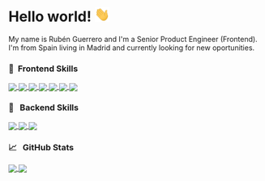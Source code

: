 # Hello world! <img src="https://raw.githubusercontent.com/RubenGuerrero/rubenguerrero/main/wave.gif" width="30px">

My name is Rubén Guerrero and I'm a Senior Product Engineer (Frontend). I'm from Spain living in Madrid and currently looking for new oportunities.

### 🚀 &nbsp;Frontend Skills

<a href="https://github.com/RubenGuerrero/rubenguerrero">
  <img align="center" src="https://img.shields.io/badge/TypeScript-007ACC?style=for-the-badge&logo=typescript&logoColor=white" />
</a>
<a href="https://github.com/RubenGuerrero/rubenguerrero">
  <img align="center" src="https://img.shields.io/badge/react%20-%2320232a.svg?&style=for-the-badge&logo=react&logoColor=%2361DAFB" />
</a>
<a href="https://github.com/RubenGuerrero/rubenguerrero">
  <img align="center" src="https://img.shields.io/badge/Tailwind_CSS-38B2AC?style=for-the-badge&logo=tailwind-css&logoColor=white" />
</a>
<a href="https://github.com/RubenGuerrero/rubenguerrero">
  <img align="center" src="https://img.shields.io/badge/react_router%20-CA4245.svg?&style=for-the-badge&logo=react-router&logoColor=white" />
</a>
<a href="https://github.com/RubenGuerrero/rubenguerrero">
  <img align="center" src="https://img.shields.io/badge/styled_components%20-DB7093.svg?&style=for-the-badge&logo=styled-components&logoColor=white" />
</a>
<a href="https://github.com/RubenGuerrero/rubenguerrero">
  <img align="center" src="https://img.shields.io/badge/html5%20-%23E34F26.svg?&style=for-the-badge&logo=html5&logoColor=white" />
</a>
<a href="https://github.com/RubenGuerrero/rubenguerrero">
  <img align="center" src="https://img.shields.io/badge/css3%20-%231572B6.svg?&style=for-the-badge&logo=css3&logoColor=white" />
</a>

### 🚀 &nbsp; Backend Skills

<a href="https://github.com/RubenGuerrero/rubenguerrero">
  <img align="center" src="https://img.shields.io/badge/node.js%20-%2343853D.svg?&style=for-the-badge&logo=node.js&logoColor=white" />
</a>
<a href="https://github.com/RubenGuerrero/rubenguerrero">
  <img align="center" src="https://img.shields.io/badge/python%20-%2314354C.svg?&style=for-the-badge&logo=python&logoColor=white" />
</a>
<a href="https://github.com/RubenGuerrero/rubenguerrero">
  <img align="center" src="https://img.shields.io/badge/express.js%20-%23404d59.svg?&style=for-the-badge" />
</a>

### &#x1f4c8; &nbsp; GitHub Stats

<a href="https://github.com/RubenGuerrero/rubenguerrero">
  <img align="center" src="https://github-readme-stats.vercel.app/api/top-langs/?username=rubenguerrero&layout=compact" />
</a>
<a href="https://github.com/RubenGuerrero/rubenguerrero">
  <img align="center" src="https://github-readme-stats.vercel.app/api?username=RubenGuerrero&count_private=true&show_icons=true&hide=stars,prs,issues,contribs" />
</a>
